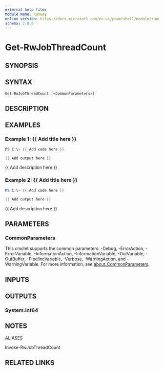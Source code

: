 ```yaml
---
external help file:
Module Name: Runway
online version: https://docs.microsoft.com/en-us/powershell/module/runway/get-rwjobthreadcount
schema: 2.0.0
---
```


# Get-RwJobThreadCount

## SYNOPSIS


## SYNTAX

```
Get-RwJobThreadCount [<CommonParameters>]
```

## DESCRIPTION


## EXAMPLES

### Example 1: {{ Add title here }}
```powershell
PS C:\> {{ Add code here }}

{{ Add output here }}
```

{{ Add description here }}

### Example 2: {{ Add title here }}
```powershell
PS C:\> {{ Add code here }}

{{ Add output here }}
```

{{ Add description here }}

## PARAMETERS

### CommonParameters
This cmdlet supports the common parameters: -Debug, -ErrorAction, -ErrorVariable, -InformationAction, -InformationVariable, -OutVariable, -OutBuffer, -PipelineVariable, -Verbose, -WarningAction, and -WarningVariable. For more information, see [about_CommonParameters](http://go.microsoft.com/fwlink/?LinkID=113216).

## INPUTS

## OUTPUTS

### System.Int64

## NOTES

ALIASES

Invoke-RwJobThreadCount

## RELATED LINKS

